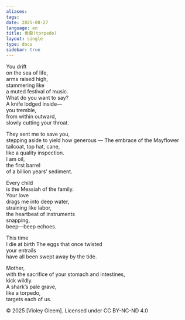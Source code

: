 ```yaml
---
aliases: 
tags: 
date: 2025-08-27
language: en
title: 鱼雷(torpedo)
layout: single
type: docs
sidebar: true
---
```

You drift  
on the sea of life,  
arms raised high,  
stammering like  
a muted festival of music.  
What do you want to say?  
A knife lodged inside—  
you tremble,  
from within outward,  
slowly cutting your throat.

They sent me to save you,  
stepping aside to yield 
how generous —
The embrace of the Mayflower 
tailcoat, top hat, cane,  
like a quality inspection.  
I am oil,  
the first barrel  
of a billion years’ sediment.

Every child  
is the Messiah of the family.  
Your love  
drags me into deep water,  
straining like labor,  
the heartbeat of instruments  
snapping,  
beep—beep echoes.

This time  
I die at birth
The eggs that once twisted  
your entrails  
have all been swept away by the tide.

Mother,  
with the sacrifice of your stomach and intestines,  
kick wildly.  
A shark’s pale grave,  
like a torpedo,  
targets each of us.




© 2025 [Violey Gleem]. Licensed under CC BY-NC-ND 4.0